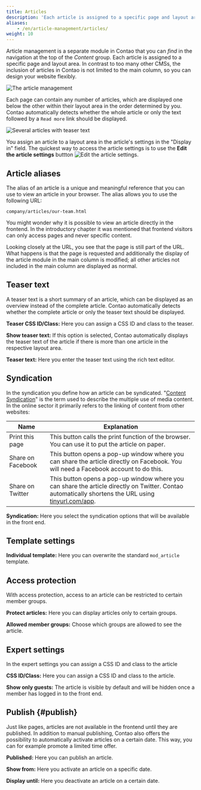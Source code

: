 ```yaml
---
title: Articles
description: 'Each article is assigned to a specific page and layout area.'
aliases:
    - /en/article-management/articles/
weight: 10
---
```


Article management is a separate module in Contao that you can *find* in the navigation at the top of the *Content* group. Each article is assigned to a specific page and layout area. In contrast to too many other CMSs, the inclusion of articles in Contao is not limited to the main column, so you can design your website flexibly.

![The article management](/de/article-management/images/en/articlemanagement.png?classes=shadow)

Each page can contain any number of articles, which are displayed one below the other within their layout area in the order determined by you. Contao automatically detects whether the whole article or only the text followed by a `Read more` link should be displayed.

![Several articles with teaser text](/de/article-management/images/en/multiple-articles-with-teasertext.png?classes=shadow)

You assign an article to a layout area in the article's settings in the "Display in" field. The quickest way to access the article settings is to use the **Edit the article settings** buttton 
![Edit the article settings](/de/icons/header.svg?classes=icon).

## Article aliases

The alias of an article is a unique and meaningful reference that you can use to view an article in your browser. The alias allows you to use the following URL:

`company/articles/our-team.html`

You might wonder why it is possible to view an article directly in the frontend. In the introductory chapter it was mentioned that frontend visitors can only access pages and never specific content.

Looking closely at the URL, you see that the page is still part of the URL. What happens is that the page is requested and additionally the display of the article module in the main column is modified; all other articles not included in the main column are displayed as normal.

## Teaser text

A teaser text is a short summary of an article, which can be displayed as an overview instead of the complete article. Contao automatically detects whether the complete article or only the teaser text should be displayed.

**Teaser CSS ID/Class:** Here you can assign a CSS ID and class to the teaser.

**Show teaser text:** If this option is selected, Contao automatically displays the teaser text of the article if there is more than one article in the respective layout area.

**Teaser text:** Here you enter the teaser text using the rich text editor.

## Syndication

In the syndication you define how an article can be syndicated. "[Content Syndication](https://de.wikipedia.org/wiki/Content-Syndication)" is the term used to describe the multiple use of media content. In the online sector it primarily refers to the linking of content from other websites:

| Name | Explanation |
| ---- | ----------- |
| Print this page | This button calls the print function of the browser. You can use it to put the article on paper. |
| Share on Facebook | This button opens a pop-up window where you can share the article directly on Facebook. You will need a Facebook account to do this. |
| Share on Twitter | This button opens a pop-up window where you can share the article directly on Twitter. Contao automatically shortens the URL using [tinyurl.com/app](https://tinyurl.com/app). |

**Syndication:** Here you select the syndication options that will be available in the front end.

## Template settings

**Individual template:** Here you can overwrite the standard `mod_article` template.

## Access protection

With access protection, access to an article can be restricted to certain member groups.

**Protect articles:** Here you can display articles only to certain groups.

**Allowed member groups:** Choose which groups are allowed to see the article.

## Expert settings

In the expert settings you can assign a CSS ID and class to the article

**CSS ID/Class:** Here you can assign a CSS ID and class to the article.

**Show only guests:** The article is visible by default and will be hidden once a member has logged in to the front end.

## Publish {#publish}

Just like pages, articles are not available in the frontend until they are published. In addition to manual publishing, Contao also offers the possibility to automatically activate articles on a certain date. This way, you can for example promote a limited time offer.

**Published:** Here you can publish an article.

**Show from:** Here you activate an article on a specific date.

**Display until:** Here you deactivate an article on a certain date.
